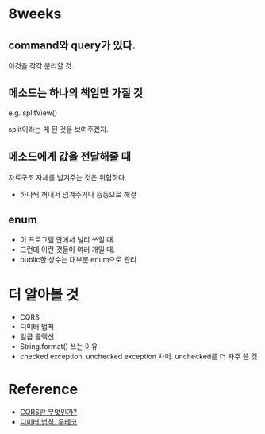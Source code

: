 # 8weeks

## command와 query가 있다.
이것을 각각 분리할 것.

## 메소드는 하나의 책임만 가질 것
e.g. splitView()

split이라는 게 된 것을 보여주겠지.


## 메소드에게 값을 전달해줄 때
자료구조 자체를 넘겨주는 것은 위험하다.
- 하나씩 꺼내서 넘겨주거나 등등으로 해결


## enum
- 이 프로그램 안에서 널리 쓰일 때.
- 그런데 이런 것들이 여러 개일 때.
- public한 상수는 대부분 enum으로 관리

## 




# 더 알아볼 것
- CQRS
- 디미터 법칙
- 일급 콜렉션
- String.format() 쓰는 이유
- checked exception, unchecked exception 차이. unchecked를 더 자주 쓸 것 

# Reference
- [CQRS란 무엇인가?](https://justhackem.wordpress.com/2016/09/17/what-is-cqrs/)
- [디미터 법칙. 우테코](https://woowacourse.github.io/javable/post/2020-06-02-law-of-demeter/)